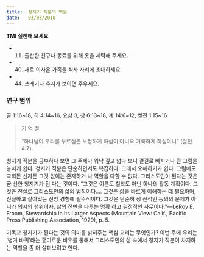 ```yaml
---
title:  청지기 직분의 역할
date:   03/03/2018
---
```


**TMI 실천해 보세요**

- 11. 출산한 친구나 동료를 위해 옷을 세탁해 주세요.
- 40. 새로 이사온 가족을 식사 자리에 초대하세요.
- 44. 쓰레기나 휴지가 보이면 주우세요.

### 연구 범위
골 1:16~18, 히 4:14~16, 요삼 3, 창 6:13~18, 계 14:6~12, 벧전 1:15~16

> <p>기 억 절</p>
> “하나님이 우리를 부르심은 부정하게 하심이 아니요 거룩하게 하심이니” (살전 4:7).

청지기 직분을 공부하다 보면 그 주제가 워낙 깊고 넓다 보니 곁길로 빠지거나 큰 그림을 놓치기 쉽다. 청지기 직분은 단순하면서도 복잡하다. 그래서 오해하기가 쉽다. 그럼에도 교회든 신자든 그것 없이는 존재하거 나 역할을 다할 수 없다. 그리스도인이 된다는 것은 곧 선한 청지기가 된 다는 것이다. “그것은 이론도 철학도 아닌 하나의 활동 계획이다. 그것은 진실로 그리스도인의 삶의 법칙이다.… 그것은 삶을 바르게 이해하는 데 필요하며, 진실하고 살아있는 신앙 경험에 필수적이다. 그것은 단순히 정 신적인 동의의 문제가 아니라 의지의 행위이자, 삶의 전반을 다루는 명확 하고 결정적인 사무이다.”—LeRoy E. Froom, Stewardship in Its Larger Aspects (Mountain View: Calif., Pacific Press Publishing Association, 1929), p. 5.

기독교 청지기가 된다는 것의 의미를 밝혀주는 핵심 교리는 무엇인가? 이번 주에 우리는 ‘병거 바퀴’라는 흥미로운 비유를 통해서 그리스도인의 삶 속에서 청지기 직분이 차지하는 역할을 좀 더 살펴보려고 한다.